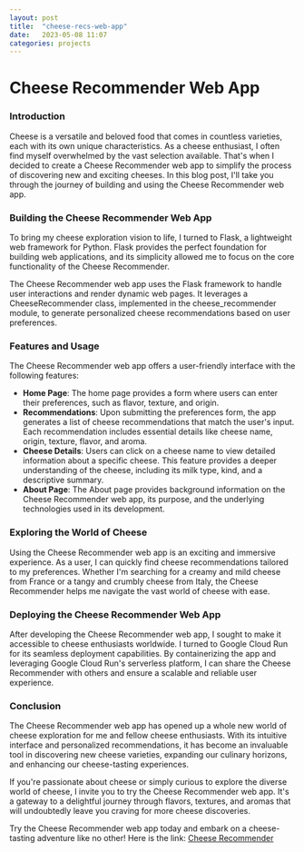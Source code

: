 ```yaml
---
layout: post
title:  "cheese-recs-web-app"
date:   2023-05-08 11:07
categories: projects
---
```


# Cheese Recommender Web App

### Introduction

Cheese is a versatile and beloved food that comes in countless varieties, each with its own unique characteristics. As a cheese enthusiast, I often find myself overwhelmed by the vast selection available. That's when I decided to create a Cheese Recommender web app to simplify the process of discovering new and exciting cheeses. In this blog post, I'll take you through the journey of building and using the Cheese Recommender web app.

### Building the Cheese Recommender Web App

To bring my cheese exploration vision to life, I turned to Flask, a lightweight web framework for Python. Flask provides the perfect foundation for building web applications, and its simplicity allowed me to focus on the core functionality of the Cheese Recommender.

The Cheese Recommender web app uses the Flask framework to handle user interactions and render dynamic web pages. It leverages a CheeseRecommender class, implemented in the cheese_recommender module, to generate personalized cheese recommendations based on user preferences.

### Features and Usage

The Cheese Recommender web app offers a user-friendly interface with the following features:

- **Home Page**: The home page provides a form where users can enter their preferences, such as flavor, texture, and origin.
- **Recommendations**: Upon submitting the preferences form, the app generates a list of cheese recommendations that match the user's input. Each recommendation includes essential details like cheese name, origin, texture, flavor, and aroma.
- **Cheese Details**: Users can click on a cheese name to view detailed information about a specific cheese. This feature provides a deeper understanding of the cheese, including its milk type, kind, and a descriptive summary.
- **About Page**: The About page provides background information on the Cheese Recommender web app, its purpose, and the underlying technologies used in its development.

### Exploring the World of Cheese

Using the Cheese Recommender web app is an exciting and immersive experience. As a user, I can quickly find cheese recommendations tailored to my preferences. Whether I'm searching for a creamy and mild cheese from France or a tangy and crumbly cheese from Italy, the Cheese Recommender helps me navigate the vast world of cheese with ease.

### Deploying the Cheese Recommender Web App

After developing the Cheese Recommender web app, I sought to make it accessible to cheese enthusiasts worldwide. I turned to Google Cloud Run for its seamless deployment capabilities. By containerizing the app and leveraging Google Cloud Run's serverless platform, I can share the Cheese Recommender with others and ensure a scalable and reliable user experience.

### Conclusion

The Cheese Recommender web app has opened up a whole new world of cheese exploration for me and fellow cheese enthusiasts. With its intuitive interface and personalized recommendations, it has become an invaluable tool in discovering new cheese varieties, expanding our culinary horizons, and enhancing our cheese-tasting experiences.

If you're passionate about cheese or simply curious to explore the diverse world of cheese, I invite you to try the Cheese Recommender web app. It's a gateway to a delightful journey through flavors, textures, and aromas that will undoubtedly leave you craving for more cheese discoveries.

Try the Cheese Recommender web app today and embark on a cheese-tasting adventure like no other! Here is the link: [Cheese Recommender](https://cheese-recs-l7af2uou2a-uc.a.run.app/cheese/471)

